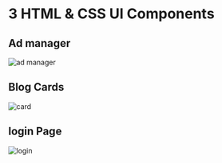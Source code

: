 # 3 HTML & CSS UI Components

## Ad manager
![ad manager](https://user-images.githubusercontent.com/92231632/139600599-ba05e3c5-1cb3-41d6-a66a-a5c3e7307b0b.png)
## Blog Cards
![card](https://user-images.githubusercontent.com/92231632/139600610-534f7a03-8bed-441f-8eff-f82e19308d90.png)
## login Page
![login](https://user-images.githubusercontent.com/92231632/139600619-eb373533-96bf-4813-bfd1-6ae3d7db640e.png)


